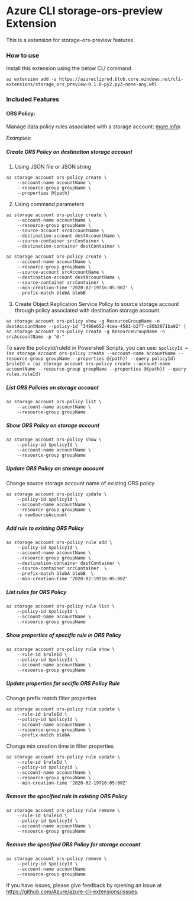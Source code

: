 # Azure CLI storage-ors-preview Extension #
This is a extension for storage-ors-preview features.

### How to use ###
Install this extension using the below CLI command
```
az extension add -s https://azurecliprod.blob.core.windows.net/cli-extensions/storage_ors_preview-0.1.0-py2.py3-none-any.whl
```

### Included Features
#### ORS Policy:
Manage data policy rules associated with a storage account: [more info](https://docs.microsoft.com/azure/storage/common/storage-lifecycle-managment-concepts)\

*Examples:*

##### Create ORS Policy on destination storage account
1. Using JSON file or JSON string
```
az storage account ors-policy create \
    --account-name accountName \
    --resource-group groupName \
    --properties @{path}
```
2. Using command parameters
```
az storage account ors-policy create \
    --account-name accountName \
    --resource-group groupName \
    --source-account srcAccountName \
    --destination-account destAccountName \
    --source-container srcContainer \
    --destination-container destContainer \
```
```
az storage account ors-policy create \
    --account-name accountName \
    --resource-group groupName \
    --source-account srcAccountName \
    --destination-account destAccountName \
    --source-container srcContainer \
    --min-creation-time '2020-02-19T16:05:00Z' \
    --prefix-match blobA blobB
```

3. Create Object Replication Service Policy to source storage account through policy associated with destination storage account.
```
az storage account ors-policy show -g ResourceGroupName -n destAccountName --policy-id "3496e652-4cea-4581-b2f7-c86b3971ba92" | az storage account ors-policy create -g ResourceGroupName -n srcAccountName -p "@-"
```

To save the policyId/ruleId in Powershell Scripts, you can use:
`$policyId = (az storage account ors-policy create --account-name accountName --resource-group groupName --properties @{path}) --query policyId)`
`$ruleId = (az storage account ors-policy create --account-name accountName --resource-group groupName --properties @{path}) --query rules.ruleId)`

##### List ORS Policies on storage account
```
az storage account ors-policy list \
    --account-name accountName \
    --resource-group groupName
```

##### Show ORS Policy on storage account
```
az storage account ors-policy show \
    --policy-id $policyId \
    --account-name accountName \
    --resource-group groupName
```

##### Update ORS Policy on storage account
Change source storage account name of existing ORS policy
```
az storage account ors-policy update \
    --policy-id $policyId \
    --account-name accountName \
    --resource-group groupName \
    -s newSourceAccount
```

##### Add rule to existing ORS Policy
```
az storage account ors-policy rule add \
    --policy-id $policyId \
    --account-name accountName \
    --resource-group groupName \
    --destination-container destContainer \
    --source-container srcContainer  \
    --prefix-match blobA blobB  \
    --min-creation-time '2020-02-19T16:05:00Z' 
```

##### List rules for ORS Policy
```
az storage account ors-policy rule list \
    --policy-id $policyId \
    --account-name accountName \
    --resource-group groupName
```

##### Show properties of specific rule in ORS Policy
```
az storage account ors-policy rule show \
    --rule-id $ruleId \
    --policy-id $policyId \
    --account-name accountName \
    --resource-group groupName
```

##### Update properties for secific ORS Policy Rule
Change prefix match filter properties
```
az storage account ors-policy rule update \
    --rule-id $ruleId \
    --policy-id $policyId \
    --account-name accountName \
    --resource-group groupName \
    --prefix-match blobA
```

Change min creation time in filter properties
```
az storage account ors-policy rule update \
    --rule-id $ruleId \
    --policy-id $policyId \
    --account-name accountName \
    --resource-group groupName \
    --min-creation-time '2020-02-19T16:05:00Z'
```
##### Remove the specified rule in existing ORS Policy
```
az storage account ors-policy rule remove \
    --rule-id $ruleId \
    --policy-id $policyId \
    --account-name accountName \
    --resource-group groupName
```

##### Remove the specified ORS Policy for storage account
```
az storage account ors-policy remove \
    --policy-id $policyId \
    --account-name accountName 
    --resource-group groupName
```


If you have issues, please give feedback by opening an issue at https://github.com/Azure/azure-cli-extensions/issues.
